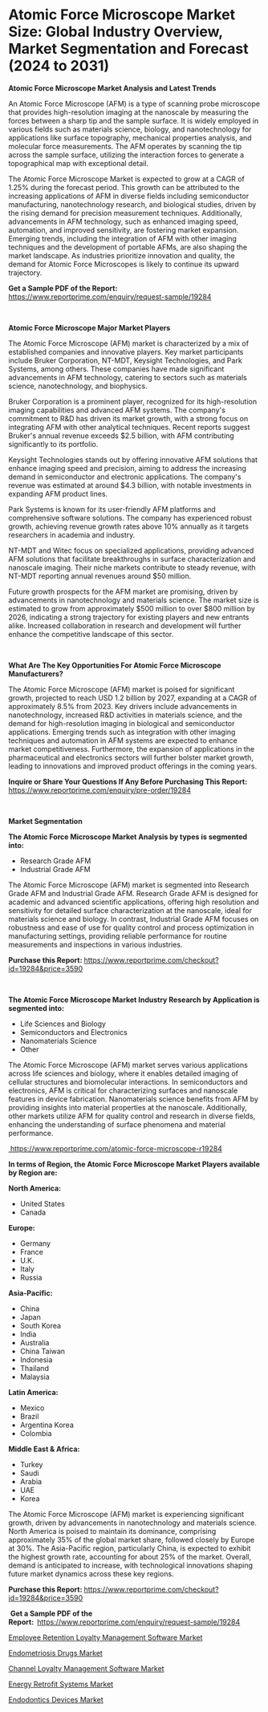 <p><h1>Atomic Force Microscope Market Size: Global Industry Overview, Market Segmentation and Forecast (2024 to 2031)</h1></p><p><strong>Atomic Force Microscope Market Analysis and Latest Trends</strong></p>
<p><p>An Atomic Force Microscope (AFM) is a type of scanning probe microscope that provides high-resolution imaging at the nanoscale by measuring the forces between a sharp tip and the sample surface. It is widely employed in various fields such as materials science, biology, and nanotechnology for applications like surface topography, mechanical properties analysis, and molecular force measurements. The AFM operates by scanning the tip across the sample surface, utilizing the interaction forces to generate a topographical map with exceptional detail.</p><p>The Atomic Force Microscope Market is expected to grow at a CAGR of 1.25% during the forecast period. This growth can be attributed to the increasing applications of AFM in diverse fields including semiconductor manufacturing, nanotechnology research, and biological studies, driven by the rising demand for precision measurement techniques. Additionally, advancements in AFM technology, such as enhanced imaging speed, automation, and improved sensitivity, are fostering market expansion. Emerging trends, including the integration of AFM with other imaging techniques and the development of portable AFMs, are also shaping the market landscape. As industries prioritize innovation and quality, the demand for Atomic Force Microscopes is likely to continue its upward trajectory.</p></p>
<p><strong>Get a Sample PDF of the Report:&nbsp;</strong> <a href="https://www.reportprime.com/enquiry/request-sample/19284?utm_campaign=100&utm_medium=2&utm_source=Github&utm_content=ia&utm_term=28112024&utm_id=atomic-force-microscope">https://www.reportprime.com/enquiry/request-sample/19284</a></p>
<p>&nbsp;</p>
<p><strong>Atomic Force Microscope Major Market Players</strong></p>
<p><p>The Atomic Force Microscope (AFM) market is characterized by a mix of established companies and innovative players. Key market participants include Bruker Corporation, NT-MDT, Keysight Technologies, and Park Systems, among others. These companies have made significant advancements in AFM technology, catering to sectors such as materials science, nanotechnology, and biophysics.</p><p>Bruker Corporation is a prominent player, recognized for its high-resolution imaging capabilities and advanced AFM systems. The company's commitment to R&D has driven its market growth, with a strong focus on integrating AFM with other analytical techniques. Recent reports suggest Bruker's annual revenue exceeds $2.5 billion, with AFM contributing significantly to its portfolio.</p><p>Keysight Technologies stands out by offering innovative AFM solutions that enhance imaging speed and precision, aiming to address the increasing demand in semiconductor and electronic applications. The company's revenue was estimated at around $4.3 billion, with notable investments in expanding AFM product lines.</p><p>Park Systems is known for its user-friendly AFM platforms and comprehensive software solutions. The company has experienced robust growth, achieving revenue growth rates above 10% annually as it targets researchers in academia and industry.</p><p>NT-MDT and Witec focus on specialized applications, providing advanced AFM solutions that facilitate breakthroughs in surface characterization and nanoscale imaging. Their niche markets contribute to steady revenue, with NT-MDT reporting annual revenues around $50 million.</p><p>Future growth prospects for the AFM market are promising, driven by advancements in nanotechnology and materials science. The market size is estimated to grow from approximately $500 million to over $800 million by 2026, indicating a strong trajectory for existing players and new entrants alike. Increased collaboration in research and development will further enhance the competitive landscape of this sector.</p></p>
<p>&nbsp;</p>
<p><strong>What Are The Key Opportunities For Atomic Force Microscope Manufacturers?</strong></p>
<p><p>The Atomic Force Microscope (AFM) market is poised for significant growth, projected to reach USD 1.2 billion by 2027, expanding at a CAGR of approximately 8.5% from 2023. Key drivers include advancements in nanotechnology, increased R&D activities in materials science, and the demand for high-resolution imaging in biological and semiconductor applications. Emerging trends such as integration with other imaging techniques and automation in AFM systems are expected to enhance market competitiveness. Furthermore, the expansion of applications in the pharmaceutical and electronics sectors will further bolster market growth, leading to innovations and improved product offerings in the coming years.</p></p>
<p><strong>Inquire or Share Your Questions If Any Before Purchasing This Report:</strong> <a href="https://www.reportprime.com/enquiry/pre-order/19284?utm_campaign=100&utm_medium=2&utm_source=Github&utm_content=ia&utm_term=28112024&utm_id=atomic-force-microscope">https://www.reportprime.com/enquiry/pre-order/19284</a></p>
<p>&nbsp;</p>
<p><strong>Market Segmentation</strong></p>
<p><strong>The Atomic Force Microscope Market Analysis by types is segmented into:</strong></p>
<p><ul><li>Research Grade AFM</li><li>Industrial Grade AFM</li></ul></p>
<p><p>The Atomic Force Microscope (AFM) market is segmented into Research Grade AFM and Industrial Grade AFM. Research Grade AFM is designed for academic and advanced scientific applications, offering high resolution and sensitivity for detailed surface characterization at the nanoscale, ideal for materials science and biology. In contrast, Industrial Grade AFM focuses on robustness and ease of use for quality control and process optimization in manufacturing settings, providing reliable performance for routine measurements and inspections in various industries.</p></p>
<p><strong>Purchase this Report:&nbsp;</strong><a href="https://www.reportprime.com/checkout?id=19284&price=3590&utm_campaign=100&utm_medium=2&utm_source=Github&utm_content=ia&utm_term=28112024&utm_id=atomic-force-microscope">https://www.reportprime.com/checkout?id=19284&price=3590</a></p>
<p>&nbsp;</p>
<p><strong>The Atomic Force Microscope Market Industry Research by Application is segmented into:</strong></p>
<p><ul><li>Life Sciences and Biology</li><li>Semiconductors and Electronics</li><li>Nanomaterials Science</li><li>Other</li></ul></p>
<p><p>The Atomic Force Microscope (AFM) market serves various applications across life sciences and biology, where it enables detailed imaging of cellular structures and biomolecular interactions. In semiconductors and electronics, AFM is critical for characterizing surfaces and nanoscale features in device fabrication. Nanomaterials science benefits from AFM by providing insights into material properties at the nanoscale. Additionally, other markets utilize AFM for quality control and research in diverse fields, enhancing the understanding of surface phenomena and material performance.</p></p>
<p><a href="https://www.reportprime.com/atomic-force-microscope-r19284?utm_campaign=100&utm_medium=2&utm_source=Github&utm_content=ia&utm_term=28112024&utm_id=atomic-force-microscope">&nbsp;https://www.reportprime.com/atomic-force-microscope-r19284</a></p>
<p><strong>In terms of Region, the Atomic Force Microscope Market Players available by Region are:</strong></p>
<p>
    <p> <strong> North America: </strong>
        <ul>
            <li>United States</li>
            <li>Canada</li>
        </ul>
        </p> 
    <p> <strong> Europe: </strong>
        <ul>
            <li>Germany</li>
            <li>France</li>
            <li>U.K.</li>
            <li>Italy</li>
            <li>Russia</li>
        </ul>
        </p> 
    <p> <strong> Asia-Pacific: </strong>
        <ul>
            <li>China</li>
            <li>Japan</li>
            <li>South Korea</li>
            <li>India</li>
            <li>Australia</li>
            <li>China Taiwan</li>
            <li>Indonesia</li>
            <li>Thailand</li>
            <li>Malaysia</li>
        </ul>
        </p> 
    <p> <strong> Latin America: </strong>
        <ul>
            <li>Mexico</li>
            <li>Brazil</li>
            <li>Argentina Korea</li>
            <li>Colombia</li>
        </ul>
        </p> 
    <p> <strong> Middle East & Africa: </strong>
        <ul>
            <li>Turkey</li>
            <li>Saudi</li>
            <li>Arabia</li>
            <li>UAE</li>
            <li>Korea</li>
        </ul>
    </p>
    </p>
<p><p>The Atomic Force Microscope (AFM) market is experiencing significant growth, driven by advancements in nanotechnology and materials science. North America is poised to maintain its dominance, comprising approximately 35% of the global market share, followed closely by Europe at 30%. The Asia-Pacific region, particularly China, is expected to exhibit the highest growth rate, accounting for about 25% of the market. Overall, demand is anticipated to increase, with technological innovations shaping future market dynamics across these key regions.</p></p>
<p><strong>Purchase this Report: </strong><a href="https://www.reportprime.com/checkout?id=19284&price=3590&utm_campaign=100&utm_medium=2&utm_source=Github&utm_content=ia&utm_term=28112024&utm_id=atomic-force-microscope">https://www.reportprime.com/checkout?id=19284&price=3590</a></p>
<p>&nbsp;<strong>Get a Sample PDF of the Report:&nbsp;&nbsp;</strong><a href="https://www.reportprime.com/enquiry/request-sample/19284?utm_campaign=100&utm_medium=2&utm_source=Github&utm_content=ia&utm_term=28112024&utm_id=atomic-force-microscope">https://www.reportprime.com/enquiry/request-sample/19284</a></p>
<p><strong></strong></p>
<p><p><a href="https://issuu.com/reportprime-2/docs/employee-retention-loyalty-manageme_4f78ad63e321e8?utm_campaign=100&utm_medium=2&utm_source=Github&utm_content=ia&utm_term=28112024&utm_id=atomic-force-microscope">Employee Retention Loyalty Management Software Market</a></p><p><a href="https://www.linkedin.com/pulse/endometriosis-drugs-market-analysis-report-2024-2031-projected-50egf?utm_campaign=100&utm_medium=2&utm_source=Github&utm_content=ia&utm_term=28112024&utm_id=atomic-force-microscope">Endometriosis Drugs Market</a></p><p><a href="https://issuu.com/reportprime-2/docs/channel-loyalty-management-software_fd081af00a982f?utm_campaign=100&utm_medium=2&utm_source=Github&utm_content=ia&utm_term=28112024&utm_id=atomic-force-microscope">Channel Loyalty Management Software Market</a></p><p><a href="https://www.linkedin.com/pulse/energy-retrofit-systems-market-research-report-exploring-size-tsznf?utm_campaign=100&utm_medium=2&utm_source=Github&utm_content=ia&utm_term=28112024&utm_id=atomic-force-microscope">Energy Retrofit Systems Market</a></p><p><a href="https://www.linkedin.com/pulse/detailed-insights-competitive-landscape-endodontics-devices-nr5be?utm_campaign=100&utm_medium=2&utm_source=Github&utm_content=ia&utm_term=28112024&utm_id=atomic-force-microscope">Endodontics Devices Market</a></p></p>